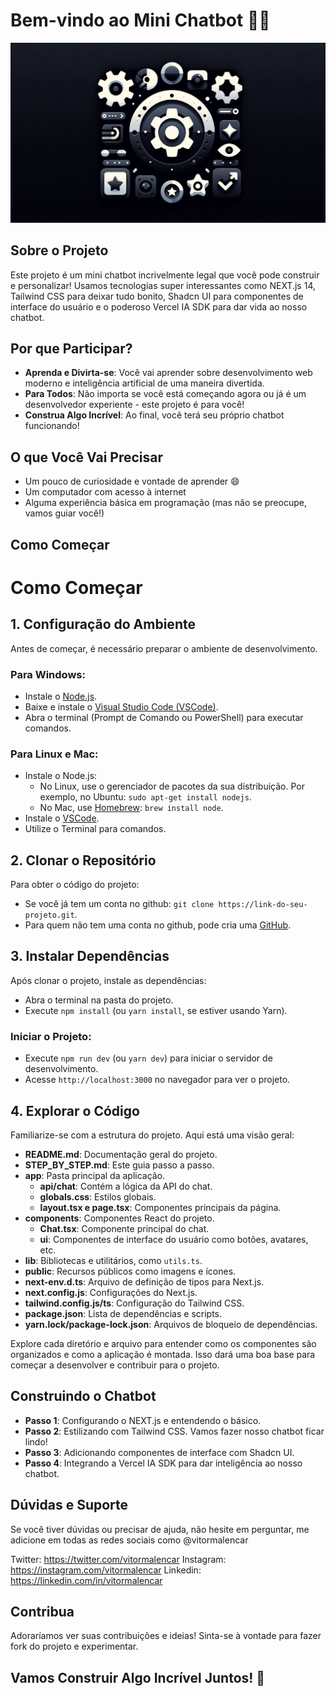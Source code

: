 # Bem-vindo ao Mini Chatbot 🤖✨

<!-- load image from ./public/thumb.png -->
<img src="./public/thumb.png" alt="Mini Chatbot" />

## Sobre o Projeto

Este projeto é um mini chatbot incrivelmente legal que você pode construir e personalizar! Usamos tecnologias super interessantes como NEXT.js 14, Tailwind CSS para deixar tudo bonito, Shadcn UI para componentes de interface do usuário e o poderoso Vercel IA SDK para dar vida ao nosso chatbot.

## Por que Participar?

- **Aprenda e Divirta-se**: Você vai aprender sobre desenvolvimento web moderno e inteligência artificial de uma maneira divertida.
- **Para Todos**: Não importa se você está começando agora ou já é um desenvolvedor experiente - este projeto é para você!
- **Construa Algo Incrível**: Ao final, você terá seu próprio chatbot funcionando!

## O que Você Vai Precisar

- Um pouco de curiosidade e vontade de aprender 😄
- Um computador com acesso à internet
- Alguma experiência básica em programação (mas não se preocupe, vamos guiar você!)

## Como Começar

# Como Começar

## 1. Configuração do Ambiente

Antes de começar, é necessário preparar o ambiente de desenvolvimento.

### Para Windows:

- Instale o [Node.js](https://nodejs.org/en/download/).
- Baixe e instale o [Visual Studio Code (VSCode)](https://code.visualstudio.com/download).
- Abra o terminal (Prompt de Comando ou PowerShell) para executar comandos.

### Para Linux e Mac:

- Instale o Node.js:
  - No Linux, use o gerenciador de pacotes da sua distribuição. Por exemplo, no Ubuntu: `sudo apt-get install nodejs`.
  - No Mac, use [Homebrew](https://brew.sh/): `brew install node`.
- Instale o [VSCode](https://code.visualstudio.com/download).
- Utilize o Terminal para comandos.

## 2. Clonar o Repositório

Para obter o código do projeto:

- Se você já tem um conta no github: `git clone https://link-do-seu-projeto.git`.
- Para quem não tem uma conta no github, pode cria uma  [GitHub](https://github.com/).

## 3. Instalar Dependências

Após clonar o projeto, instale as dependências:

- Abra o terminal na pasta do projeto.
- Execute `npm install` (ou `yarn install`, se estiver usando Yarn).

### Iniciar o Projeto:

- Execute `npm run dev` (ou `yarn dev`) para iniciar o servidor de desenvolvimento.
- Acesse `http://localhost:3000` no navegador para ver o projeto.

## 4. Explorar o Código

Familiarize-se com a estrutura do projeto. Aqui está uma visão geral:

- **README.md**: Documentação geral do projeto.
- **STEP_BY_STEP.md**: Este guia passo a passo.
- **app**: Pasta principal da aplicação.
  - **api/chat**: Contém a lógica da API do chat.
  - **globals.css**: Estilos globais.
  - **layout.tsx e page.tsx**: Componentes principais da página.
- **components**: Componentes React do projeto.
  - **Chat.tsx**: Componente principal do chat.
  - **ui**: Componentes de interface do usuário como botões, avatares, etc.
- **lib**: Bibliotecas e utilitários, como `utils.ts`.
- **public**: Recursos públicos como imagens e ícones.
- **next-env.d.ts**: Arquivo de definição de tipos para Next.js.
- **next.config.js**: Configurações do Next.js.
- **tailwind.config.js/ts**: Configuração do Tailwind CSS.
- **package.json**: Lista de dependências e scripts.
- **yarn.lock/package-lock.json**: Arquivos de bloqueio de dependências.

Explore cada diretório e arquivo para entender como os componentes são organizados e como a aplicação é montada. Isso dará uma boa base para começar a desenvolver e contribuir para o projeto.


## Construindo o Chatbot

- **Passo 1**: Configurando o NEXT.js e entendendo o básico.
- **Passo 2**: Estilizando com Tailwind CSS. Vamos fazer nosso chatbot ficar lindo!
- **Passo 3**: Adicionando componentes de interface com Shadcn UI.
- **Passo 4**: Integrando a Vercel IA SDK para dar inteligência ao nosso chatbot.

## Dúvidas e Suporte

Se você tiver dúvidas ou precisar de ajuda, não hesite em perguntar,
me adicione em todas as redes sociais como @vitormalencar

Twitter: https://twitter.com/vitormalencar
Instagram: https://instagram.com/vitormalencar
Linkedin: https://linkedin.com/in/vitormalencar

## Contribua

Adoraríamos ver suas contribuições e ideias! Sinta-se à vontade para fazer fork do projeto e experimentar.

## Vamos Construir Algo Incrível Juntos! 🚀
